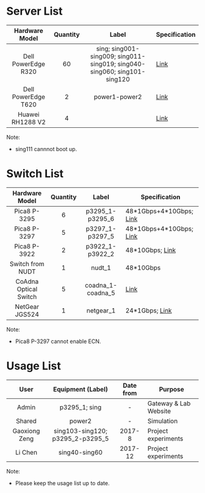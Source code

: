 # Server List

| Hardware Model | Quantity | Label | Specification |
| :-------------: | :-------------: | :-------------: | ------------- |
| Dell PowerEdge R320 | 60 | sing; sing001-sing009; sing011-sing019; sing040-sing060; sing101-sing120 | [Link](http://www.dell.com/hk/en/business/p/poweredge-r320/pd) |
| Dell PowerEdge T620 | 2 | power1-power2 | [Link](http://www.dell.com/hk/en/business/p/poweredge-t620/pd) |
| Huawei RH1288 V2 | 4 |  | [Link](http://support.huawei.com/enterprise/en/server/rh1288-v2-pid-8576212) |

Note: 

* sing111 cannnot boot up.

# Switch List

| Hardware Model | Quantity | Label | Specification |
| :-------------: | :-------------: | :-------------: | ------------- |
| Pica8 P-3295 | 6 | p3295_1-p3295_6 | 48\*1Gbps+4\*10Gbps; [Link](http://www.pica8.com/documents/pica8-datasheet-48x1gbe-p3290-p3295.pdf) |
| Pica8 P-3297 | 5 | p3297_1-p3297_5 | 48\*1Gbps+4\*10Gbps; [Link](http://www.pica8.com/wp-content/uploads/2015/09/pica8-datasheet-48x1gbe-p3297.pdf) |
| Pica8 P-3922 | 2 | p3922_1-p3922_2 | 48*10Gbps; [Link](http://www.pica8.com/documents/pica8-datasheet-64x10gbe-p3922-p3930.pdf) |
| Switch from NUDT | 1 | nudt_1 | 48*10Gbps |
| CoAdna Optical Switch | 5 | coadna_1-coadna_5 | [Link](http://www.coadna.com/2/products.html) |
| NetGear JGS524 | 1 | netgear_1 | 24*1Gbps; [Link](https://www.netgear.com/business/products/switches/unmanaged/JGS524.aspx) |

Note: 

* Pica8 P-3297 cannot enable ECN.

# Usage List
| User | Equipment (Label) | Date from | Purpose |
| :-------------: | :-------------: | :-------------: | ------------- |
| Admin | p3295_1; sing | - | Gateway & Lab Website |
| Shared | power2 | - | Simulation |
| Gaoxiong Zeng | sing103-sing120; p3295_2-p3295_5 | 2017-8 | Project experiments |
| Li Chen | sing40-sing60 | 2017-12 | Project experiments |

Note:

* Please keep the usage list up to date.
